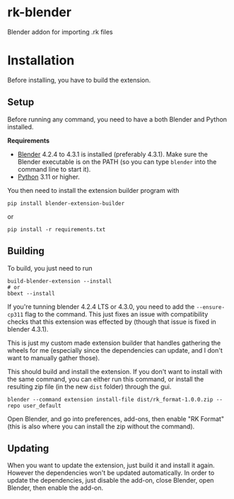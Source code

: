# rk-blender
 Blender addon for importing .rk files

# Installation
Before installing, you have to build the extension.

## Setup

Before running any command, you need to have a both Blender and Python installed.

**Requirements**
- [Blender](https://blender.org/download/) 4.2.4 to 4.3.1 is installed (preferably 4.3.1). Make sure the Blender executable is on the PATH (so you can type `blender` into the command line to start it).
- [Python](https://python.org/download/) 3.11 or higher.


You then need to install the extension builder program with

```shell
pip install blender-extension-builder
```

or

```shell
pip install -r requirements.txt
```

## Building
To build, you just need to run

```shell
build-blender-extension --install
# or
bbext --install
```

If you're tunning blender 4.2.4 LTS or 4.3.0, you need to add the `--ensure-cp311` flag to the command. This just fixes an issue with compatibility checks that this extension was effected by (though that issue is fixed in blender 4.3.1).

This is just my custom made extension builder that handles gathering the wheels for me (especially since the dependencies can update, and I don't want to manually gather those).

This should build and install the extension. If you don't want to install with the same command, you can either run this command, or install the resulting zip file (in the new `dist` folder) through the gui.

```shell
blender --command extension install-file dist/rk_format-1.0.0.zip --repo user_default
```

Open Blender, and go into preferences, add-ons, then enable "RK Format" (this is also where you can install the zip without the command).

## Updating
When you want to update the extension, just build it and install it again. However the dependencies won't be updated automatically. In order to update the dependencies, just disable the add-on, close Blender, open Blender, then enable the add-on.
